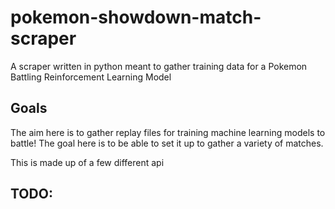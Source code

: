 # pokemon-showdown-match-scraper
A scraper written in python meant to gather training data for a Pokemon Battling Reinforcement Learning Model

## Goals

The aim here is to gather replay files for training machine learning models to battle! The goal here is to be able to set it up to gather a variety of matches.

This is made up of a few different api

## TODO:
